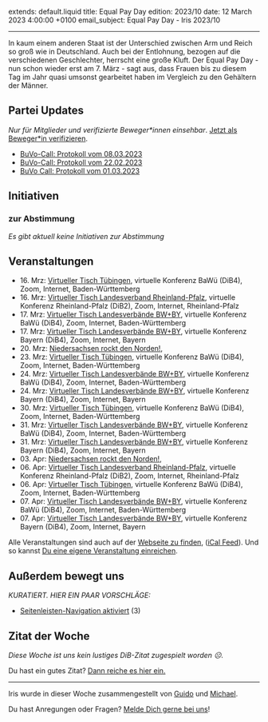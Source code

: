 
extends: default.liquid
title: Equal Pay Day
edition: 2023/10
date: 12 March 2023 4:00:00 +0100
email_subject: Equal Pay Day - Iris 2023/10

---
In kaum einem anderen Staat ist der Unterschied zwischen Arm und Reich so groß wie in Deutschland. Auch bei der Entlohnung, bezogen auf die verschiedenen Geschlechter, herrscht eine große Kluft. Der Equal Pay Day - nun schon wieder erst am 7. März - sagt aus, dass Frauen bis zu diesem Tag im Jahr quasi umsonst gearbeitet haben im Vergleich zu den Gehältern der Männer.


## Partei Updates

_Nur für Mitglieder und verifizierte Beweger\*innen einsehbar_. [Jetzt als Beweger\*in verifizieren](https://bewegung.jetzt/bewegerin-werden/).

 - [BuVo-Call: Protokoll vom 08.03.2023](https://marktplatz.bewegung.jetzt/t/buvo-call-protokoll-vom-08-03-2023/39882)
 - [BuVo-Call: Protokoll vom 22.02.2023](https://marktplatz.bewegung.jetzt/t/buvo-call-protokoll-vom-22-02-2023/39880)
 - [BuVo Call: Protokoll vom 01.03.2023](https://marktplatz.bewegung.jetzt/t/buvo-call-protokoll-vom-01-03-2023/39877)

## Initiativen

### zur Abstimmung
_Es gibt aktuell keine Initiativen zur Abstimmung_

## Veranstaltungen

 - 16.&nbsp;Mrz: [Virtueller Tisch Tübingen](https://bewegung.jetzt/events/virtueller-tisch-tuebingen-2023-03-16/), virtuelle Konferenz BaWü (DiB4), Zoom, Internet, Baden-Württemberg
 - 16.&nbsp;Mrz: [Virtueller Tisch Landesverband Rheinland-Pfalz](https://bewegung.jetzt/events/virtueller-tisch-landesverband-rheinland-pfalz-2023-03-16/), virtuelle Konferenz Rheinland-Pfalz (DiB2), Zoom, Internet, Rheinland-Pfalz
 - 17.&nbsp;Mrz: [Virtueller Tisch Landesverbände BW+BY](https://bewegung.jetzt/events/virtueller-tisch-landesverbaende-bwby-3-2023-03-17/), virtuelle Konferenz BaWü (DiB4), Zoom, Internet, Baden-Württemberg
 - 17.&nbsp;Mrz: [Virtueller Tisch Landesverbände BW+BY](https://bewegung.jetzt/events/virtueller-tisch-landesverbaende-bwby-2-2023-03-17/), virtuelle Konferenz Bayern (DiB4), Zoom, Internet, Bayern
 - 20.&nbsp;Mrz: [Niedersachsen rockt den Norden!](https://bewegung.jetzt/events/niedersachsen-call-2023-03-20/), 
 - 23.&nbsp;Mrz: [Virtueller Tisch Tübingen](https://bewegung.jetzt/events/virtueller-tisch-tuebingen-2023-03-23/), virtuelle Konferenz BaWü (DiB4), Zoom, Internet, Baden-Württemberg
 - 24.&nbsp;Mrz: [Virtueller Tisch Landesverbände BW+BY](https://bewegung.jetzt/events/virtueller-tisch-landesverbaende-bwby-3-2023-03-24/), virtuelle Konferenz BaWü (DiB4), Zoom, Internet, Baden-Württemberg
 - 24.&nbsp;Mrz: [Virtueller Tisch Landesverbände BW+BY](https://bewegung.jetzt/events/virtueller-tisch-landesverbaende-bwby-2-2023-03-24/), virtuelle Konferenz Bayern (DiB4), Zoom, Internet, Bayern
 - 30.&nbsp;Mrz: [Virtueller Tisch Tübingen](https://bewegung.jetzt/events/virtueller-tisch-tuebingen-2023-03-30/), virtuelle Konferenz BaWü (DiB4), Zoom, Internet, Baden-Württemberg
 - 31.&nbsp;Mrz: [Virtueller Tisch Landesverbände BW+BY](https://bewegung.jetzt/events/virtueller-tisch-landesverbaende-bwby-3-2023-03-31/), virtuelle Konferenz BaWü (DiB4), Zoom, Internet, Baden-Württemberg
 - 31.&nbsp;Mrz: [Virtueller Tisch Landesverbände BW+BY](https://bewegung.jetzt/events/virtueller-tisch-landesverbaende-bwby-2-2023-03-31/), virtuelle Konferenz Bayern (DiB4), Zoom, Internet, Bayern
 - 03.&nbsp;Apr: [Niedersachsen rockt den Norden!](https://bewegung.jetzt/events/niedersachsen-call-2023-04-03/), 
 - 06.&nbsp;Apr: [Virtueller Tisch Landesverband Rheinland-Pfalz](https://bewegung.jetzt/events/virtueller-tisch-landesverband-rheinland-pfalz-2023-04-06/), virtuelle Konferenz Rheinland-Pfalz (DiB2), Zoom, Internet, Rheinland-Pfalz
 - 06.&nbsp;Apr: [Virtueller Tisch Tübingen](https://bewegung.jetzt/events/virtueller-tisch-tuebingen-2023-04-06/), virtuelle Konferenz BaWü (DiB4), Zoom, Internet, Baden-Württemberg
 - 07.&nbsp;Apr: [Virtueller Tisch Landesverbände BW+BY](https://bewegung.jetzt/events/virtueller-tisch-landesverbaende-bwby-3-2023-04-07/), virtuelle Konferenz BaWü (DiB4), Zoom, Internet, Baden-Württemberg
 - 07.&nbsp;Apr: [Virtueller Tisch Landesverbände BW+BY](https://bewegung.jetzt/events/virtueller-tisch-landesverbaende-bwby-2-2023-04-07/), virtuelle Konferenz Bayern (DiB4), Zoom, Internet, Bayern
 
Alle Veranstaltungen sind auch auf der [Webseite zu finden](https://bewegung.jetzt/veranstaltungen/), ([iCal Feed](https://bewegung.jetzt/?ical=1)). Und so kannst [Du eine eigene Veranstaltung einreichen](https://marktplatz.bewegung.jetzt/t/eine-veranstaltung-auf-der-webseite-einreichen/21379).


## Außerdem bewegt uns

_KURATIERT. HIER EIN PAAR VORSCHLÄGE:_
 - [Seitenleisten-Navigation aktiviert](https://marktplatz.bewegung.jetzt/t/seitenleisten-navigation-aktiviert/39883) (3)


## Zitat der Woche
_Diese Woche ist uns kein lustiges DiB-Zitat zugespielt worden ☹._

Du hast ein gutes Zitat? [Dann reiche es hier ein.](https://marktplatz.bewegung.jetzt/t/fortsetzung-lustige-dib-zitate/24431)


---

Iris wurde in dieser Woche zusammengestellt von [Guido](https://marktplatz.bewegung.jetzt/u/Guido/) und [Michael](https://marktplatz.bewegung.jetzt/u/MichaelVoss/).

Du hast Anregungen oder Fragen? [Melde Dich gerne bei uns](https://marktplatz.bewegung.jetzt/t/neu-iris-die-woechtliche-zusammenfasssung-zum-sonntagsbrunch/10990)!

